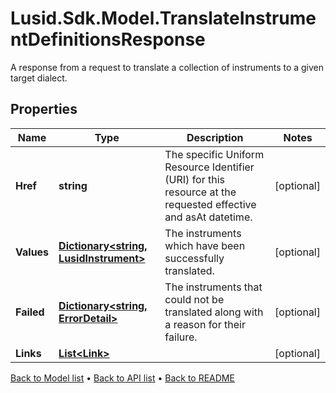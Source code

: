 # Lusid.Sdk.Model.TranslateInstrumentDefinitionsResponse
A response from a request to translate a collection of instruments to a given target dialect.

## Properties

Name | Type | Description | Notes
------------ | ------------- | ------------- | -------------
**Href** | **string** | The specific Uniform Resource Identifier (URI) for this resource at the requested effective and asAt datetime. | [optional] 
**Values** | [**Dictionary&lt;string, LusidInstrument&gt;**](LusidInstrument.md) | The instruments which have been successfully translated. | [optional] 
**Failed** | [**Dictionary&lt;string, ErrorDetail&gt;**](ErrorDetail.md) | The instruments that could not be translated along with a reason for their failure. | [optional] 
**Links** | [**List&lt;Link&gt;**](Link.md) |  | [optional] 

[Back to Model list](../README.md#documentation-for-models) &#8226; [Back to API list](../README.md#documentation-for-api-endpoints) &#8226; [Back to README](../README.md)

